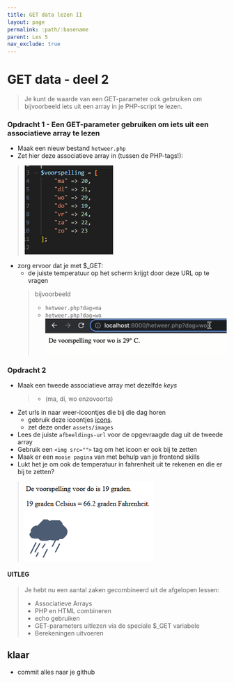 ```yaml
---
title: GET data lezen II
layout: page 
permalink: :path/:basename 
parent: Les 5 
nav_exclude: true
---
```


# GET data - deel 2

> Je kunt de waarde van een GET-parameter ook gebruiken om bijvoorbeeld iets uit een array in je PHP-script te lezen.


### Opdracht 1 - Een GET-parameter gebruiken om iets uit een associatieve array te lezen 

- Maak een nieuw bestand `hetweer.php`
- Zet hier deze associatieve array in (tussen de PHP-tags!):
> ![](img/voorspelling.PNG)

- zorg ervoor dat je met $_GET:
    - de juiste temperatuur op het scherm krijgt door deze URL op te vragen
    > bijvoorbeeld
    > - `hetweer.php?dag=ma`
    > - `hetweer.php?dag=wo`
    > ![Het Weer](img/hetweer.gif)


### Opdracht 2

- Maak een tweede associatieve array met dezelfde *keys*
    > - (ma, di, wo enzovoorts)
- Zet urls in naar weer-icoontjes die bij die dag horen
    - gebruik deze icoontjes [icons](icons).
    - zet deze onder `assets/images`
- Lees de juiste `afbeeldings-url` voor de opgevraagde dag uit de tweede array 
- Gebruik een `<img src="">` tag om het icoon er ook bij te zetten
- Maak er een `mooie pagina` van met behulp van je frontend skills
- Lukt het je om ook de temperatuur in fahrenheit uit te rekenen en die er bij te zetten?

> ![Icons](img/weather-icons.png)

#### UITLEG

> Je hebt nu een aantal zaken gecombineerd uit de afgelopen lessen:
> 
> - Associatieve Arrays
> - PHP en HTML combineren
> - echo gebruiken 
> - GET-parameters uitlezen via de speciale $_GET variabele
> - Berekeningen uitvoeren

## klaar
- commit alles naar je github
